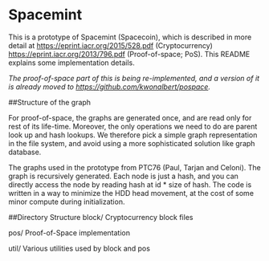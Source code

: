 # Spacemint

This is a prototype of Spacemint (Spacecoin), which is described in
more detail at
https://eprint.iacr.org/2015/528.pdf (Cryptocurrency)
https://eprint.iacr.org/2013/796.pdf (Proof-of-space; PoS).
This README explains some implementation details.

*The proof-of-space part of this is being re-implemented,
and a version of it is already moved to https://github.com/kwonalbert/pospace.*

##Structure of the graph

For proof-of-space, the graphs are generated once, and are read only
for rest of its life-time. Moreover, the only operations we need to do
are parent look up and hash lookups. We therefore pick a simple graph
representation in the file system, and avoid using a more
sophisticated solution like graph database.

The graphs used in the prototype from PTC76 (Paul, Tarjan and Celoni).
The graph is recursively generated. Each node is just a hash, and you
can directly access the node by reading hash at id * size of hash.
The code is written in a way to minimize the HDD head movement, at the
cost of some minor compute during initialization.

##Directory Structure
block/          Cryptocurrency block files

pos/            Proof-of-Space implementation

util/           Various utilities used by block and pos
